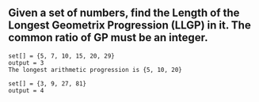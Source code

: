 ## Given a set of numbers, find the Length of the Longest Geometrix Progression (LLGP) in it. The common ratio of GP must be an integer.

```
set[] = {5, 7, 10, 15, 20, 29}
output = 3
The longest arithmetic progression is {5, 10, 20}

set[] = {3, 9, 27, 81}
output = 4
```
